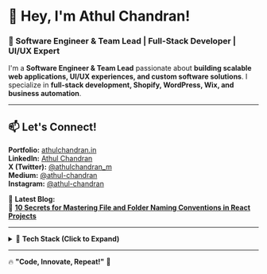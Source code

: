 # 👋 Hey, I'm Athul Chandran!  
### 🚀 Software Engineer & Team Lead | Full-Stack Developer | UI/UX Expert  

I'm a **Software Engineer & Team Lead** passionate about **building scalable web applications, UI/UX experiences, and custom software solutions**. I specialize in **full-stack development, Shopify, WordPress, Wix, and business automation**.  

---

## 📫 **Let's Connect!**  
**Portfolio:** [athulchandran.in](https://athulchandran.in)  
**LinkedIn:** [Athul Chandran](https://www.linkedin.com/in/athulchandran-m/)  
**X (Twitter):** [@athulchandran_m](https://x.com/athulchandran_m)  
**Medium:** [@athul-chandran](https://medium.com/@athul-chandran)  
**Instagram:** [@athul-chandran](https://medium.com/@athul-chandran)  

📖 **Latest Blog:**  
🔗 **[10 Secrets for Mastering File and Folder Naming Conventions in React Projects](https://medium.com/@athul-chandran/10-secrets-for-mastering-file-and-folder-naming-conventions-in-react-projects-a29e3103197d)**  

---

<details>
  <summary>🚀 <b>Tech Stack (Click to Expand)</b></summary>
  
### 🖥️ **Frontend Development**  
![React](https://img.shields.io/badge/React.js-20232A?style=for-the-badge&logo=react&logoColor=61DAFB)  ![Next.js](https://img.shields.io/badge/Next.js-000000?style=for-the-badge&logo=next.js&logoColor=white)  ![TailwindCSS](https://img.shields.io/badge/TailwindCSS-38B2AC?style=for-the-badge&logo=tailwind-css&logoColor=white)  ![Bootstrap](https://img.shields.io/badge/Bootstrap-7952B3?style=for-the-badge&logo=bootstrap&logoColor=white)   ![HTML5](https://img.shields.io/badge/HTML5-E34F26?style=for-the-badge&logo=html5&logoColor=white)  ![CSS3](https://img.shields.io/badge/CSS3-1572B6?style=for-the-badge&logo=css3&logoColor=white)  ![SCSS](https://img.shields.io/badge/SCSS-CC6699?style=for-the-badge&logo=sass&logoColor=white)  

### 🔥 **Backend Development**  
![Node.js](https://img.shields.io/badge/Node.js-43853D?style=for-the-badge&logo=node.js&logoColor=white)  ![Express.js](https://img.shields.io/badge/Express.js-000000?style=for-the-badge&logo=express&logoColor=white)  ![Laravel](https://img.shields.io/badge/Laravel-FF2D20?style=for-the-badge&logo=laravel&logoColor=white)  ![PHP](https://img.shields.io/badge/PHP-777BB4?style=for-the-badge&logo=php&logoColor=white)  

### 🗄️ **Database & APIs**  
![MongoDB](https://img.shields.io/badge/MongoDB-47A248?style=for-the-badge&logo=mongodb&logoColor=white)  ![PostgreSQL](https://img.shields.io/badge/PostgreSQL-336791?style=for-the-badge&logo=postgresql&logoColor=white)  ![GraphQL](https://img.shields.io/badge/GraphQL-E10098?style=for-the-badge&logo=graphql&logoColor=white)  ![REST API](https://img.shields.io/badge/REST-02569B?style=for-the-badge&logo=rest&logoColor=white)  

### 🎨 **UI/UX & Design**  
![Adobe XD](https://img.shields.io/badge/AdobeXD-FF61F6?style=for-the-badge&logo=adobexd&logoColor=white)  ![Photoshop](https://img.shields.io/badge/Photoshop-31A8FF?style=for-the-badge&logo=adobephotoshop&logoColor=white)  ![Illustrator](https://img.shields.io/badge/Illustrator-FF9A00?style=for-the-badge&logo=adobeillustrator&logoColor=white)  ![Figma](https://img.shields.io/badge/Figma-333333?style=for-the-badge&logo=figma&logoColor=white)  

### 🏗️ **CMS & eCommerce**  
![Shopify](https://img.shields.io/badge/Shopify-7AB55C?style=for-the-badge&logo=shopify&logoColor=white)  ![WordPress](https://img.shields.io/badge/WordPress-21759B?style=for-the-badge&logo=wordpress&logoColor=white)  ![Wix](https://img.shields.io/badge/Wix-000?style=for-the-badge&logo=wix&logoColor=white)

### 📈 **Digital Marketing & SEO**  
![SEO](https://img.shields.io/badge/SEO-008000?style=for-the-badge&logo=google&logoColor=white)  ![Ads](https://img.shields.io/badge/Ads-FF0000?style=for-the-badge&logo=googleads&logoColor=white)  ![Performance Optimization](https://img.shields.io/badge/Performance-4CAF50?style=for-the-badge&logo=googlechrome&logoColor=white)  

### 📚 **Currently Learning**  
🚀 **Advanced AI & Automation:**  
![Python](https://img.shields.io/badge/Python-3776AB?style=for-the-badge&logo=python&logoColor=white)  ![PyTorch](https://img.shields.io/badge/PyTorch-EE4C2C?style=for-the-badge&logo=pytorch&logoColor=white)  ![TensorFlow](https://img.shields.io/badge/TensorFlow-FF6F00?style=for-the-badge&logo=tensorflow&logoColor=white)  ![OpenAI](https://img.shields.io/badge/OpenAI-412991?style=for-the-badge&logo=openai&logoColor=white)  

⚡ **Speech & Natural Language Processing:**  
![Whisper AI](https://img.shields.io/badge/WhisperAI-9146FF?style=for-the-badge&logo=whisper&logoColor=white)  ![LangChain](https://img.shields.io/badge/LangChain-2C3E50?style=for-the-badge&logo=ai&logoColor=white)  ![Hugging Face](https://img.shields.io/badge/HuggingFace-FEA047?style=for-the-badge&logo=huggingface&logoColor=white)  

🔗 **Automation & Realtime Systems:**  
![FastAPI](https://img.shields.io/badge/FastAPI-009688?style=for-the-badge&logo=fastapi&logoColor=white)  ![Docker](https://img.shields.io/badge/Docker-2496ED?style=for-the-badge&logo=docker&logoColor=white)  ![Redis](https://img.shields.io/badge/Redis-DC382D?style=for-the-badge&logo=redis&logoColor=white)  ![RabbitMQ](https://img.shields.io/badge/RabbitMQ-FF6600?style=for-the-badge&logo=rabbitmq&logoColor=white)  

</details>


---

🔥 **"Code, Innovate, Repeat!"** 🚀  

